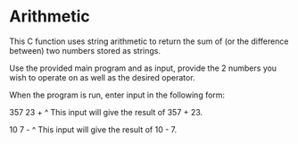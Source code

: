 # Arithmetic
This C function uses string arithmetic to return the sum of (or the difference between) two numbers stored as strings.

Use the provided main program and as input, provide the 2 numbers you wish to operate on as well as the desired operator.

When the program is run, enter input in the following form:

357 23 +
^ This input will give the result of 357 + 23.

10 7 -
^ This input will give the result of 10 - 7.
